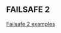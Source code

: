 ## FAILSAFE 2
[Failsafe 2 examples][1]


[1]: https://github.com/mageddo/java-examples/tree/failsafe-2
